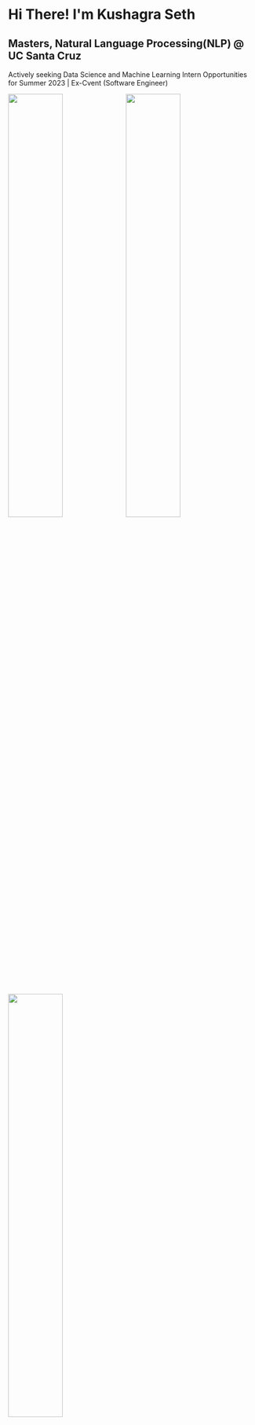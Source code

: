 # Hi There! I'm Kushagra Seth
## Masters, Natural Language Processing(NLP) @ UC Santa Cruz
Actively seeking Data Science and Machine Learning Intern Opportunities for Summer 2023 | Ex-Cvent (Software Engineer)

<img align="left" width="47%" src="https://github-readme-stats.vercel.app/api?username=Kdotseth7&show_icons=true&theme=radical" />

<img align="left" width="47%" src="https://github-readme-stats.vercel.app/api/top-langs/?username=Kdotseth7&layout=compact" />

<img align="left" width="47%" src="https://github-readme-stats.vercel.app/api/wakatime?username=k_seth" />
